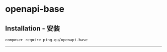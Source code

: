 # openapi-base

Installation - 安装
------------

```bash
composer require ping-qu/openapi-base
```

------

